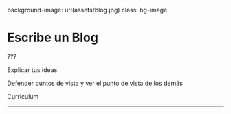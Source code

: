 background-image: url(assets/blog.jpg)
class: bg-image

# Escribe un Blog

???

Explicar tus ideas

Defender puntos de vista y ver el punto de vista de los demás

Curriculum

---
